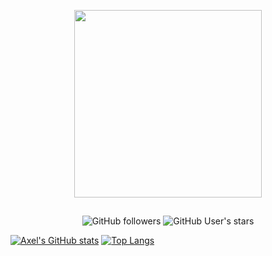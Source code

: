 <p align="center">
 <img width="300px" src="./images/repo-logo.png" align="center" alt="" />
 <h2 align="center"></h2>
 <p align="center"></p>
</p>

<p align="center">
  <img alt="GitHub followers" src="https://img.shields.io/github/followers/axelderoeck">
  <img alt="GitHub User's stars" src="https://img.shields.io/github/stars/axelderoeck?color=gold">
</p>

[![Axel's GitHub stats](https://github-readme-stats.vercel.app/api?username=axelderoeck&theme=github_dark&show_icons=true&count_private=true&hide=contribs&bg_color=00000000&hide_border=true)](https://github.com/anuraghazra/github-readme-stats) 
[![Top Langs](https://github-readme-stats.vercel.app/api/top-langs/?username=axelderoeck&layout=compact&theme=github_dark&bg_color=00000000&hide_border=true)](https://github.com/anuraghazra/github-readme-stats)
